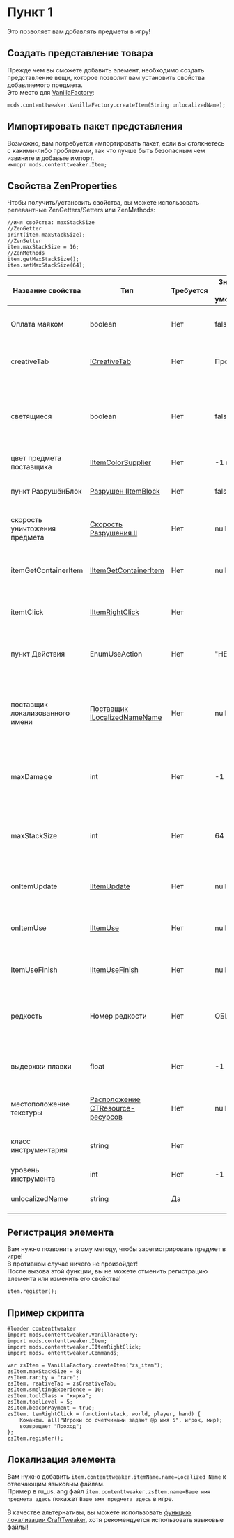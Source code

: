 # Пункт 1

Это позволяет вам добавлять предметы в игру!

## Создать представление товара

Прежде чем вы сможете добавить элемент, необходимо создать представление вещи, которое позволит вам установить свойства добавляемого предмета.  
Это место для [VanillaFactory](/Mods/ContentTweaker/Vanilla/Creatable_Content/VanillaFactory/):

```zenscript
mods.contenttweaker.VanillaFactory.createItem(String unlocalizedName);
```

## Импортировать пакет представления

Возможно, вам потребуется импортировать пакет, если вы столкнетесь с какими-либо проблемами, так что лучше быть безопасным чем извините и добавьте импорт.  
`импорт mods.contenttweaker.Item;`

## Свойства ZenProperties

Чтобы получить/установить свойства, вы можете использовать релевантные ZenGetters/Setters или ZenMethods:

```zenscript
//имя свойства: maxStackSize
//ZenGetter
print(item.maxStackSize);
//ZenSetter
item.maxStackSize = 16;
//ZenMethods
item.getMaxStackSize();
item.setMaxStackSize(64);
```

| Название свойства               | Тип                                                                                                                   | Требуется | Значение по умолчанию | Описание/заметки                                                                                         |
| ------------------------------- | --------------------------------------------------------------------------------------------------------------------- | --------- | --------------------- | -------------------------------------------------------------------------------------------------------- |
| Оплата маяком                   | boolean                                                                                                               | Нет       | false                 | Может быть подарено маяку, чтобы включить бонусы                                                         |
| creativeTab                     | [ICreativeTab](/Mods/ContentTweaker/Vanilla/Creatable_Content/Creative_Tab/)                                          | Нет       | Прочие                | Творческая вкладка, в которую будет помещен предмет                                                      |
| светящиеся                      | boolean                                                                                                               | Нет       | false                 | Может быть использовано для придания вашему предмету светящегося эффекта (как если бы он был зачарован). |
| цвет предмета поставщика        | [IItemColorSupplier](/Mods/ContentTweaker/Vanilla/Advanced_Functionality/Functions/IItemColorSupplier/)               | Нет       | -1 как цвет           | Цвет элемента                                                                                            |
| пункт РазрушёнБлок              | [Разрушен IItemBlock](/Mods/ContentTweaker/Vanilla/Advanced_Functionality/Functions/IItemDestroyedBlock/)             | Нет       | false                 | Что произойдет, когда предмет только что уничтожил блок?                                                 |
| скорость уничтожения предмета   | [Скорость Разрушения II](/Mods/ContentTweaker/Vanilla/Advanced_Functionality/Functions/IItemDestroySpeed/)            | Нет       | null                  | Определяет скорость разрушения блока Предмета                                                            |
| itemGetContainerItem            | [IItemGetContainerItem](/Mods/ContentTweaker/Vanilla/Advanced_Functionality/Functions/IItemGetContainerItem/)         | Нет       | null                  | Что останется в сетке создания при использовании предмета в рецепте?                                     |
| itemtClick                      | [IItemRightClick](/Mods/ContentTweaker/Vanilla/Advanced_Functionality/Functions/IItemRightClick/)                     | Нет       |                       | Вызывается, когда игрок нажимает правой кнопкой мыши с предметом                                         |
| пункт Действия                  | EnumUseAction                                                                                                         | Нет       | "НЕТ"                 | Какую анимацию будет иметь ("НЕСЕ", "EAT", "DRINK", "BLOCK", "BOW")                                      |
| поставщик локализованного имени | [Поставщик ILocalizedNameName](/Mods/ContentTweaker/Vanilla/Advanced_Functionality/Functions/ILocalizedNameSupplier/) | Нет       | null                  | Может использоваться для программирования определения отображаемого имени вашего предмета                |
| maxDamage                       | int                                                                                                                   | Нет       | -1                    | Сколько использует этот предмет? Менее 0 означает, что он не может быть повреждён                        |
| maxStackSize                    | int                                                                                                                   | Нет       | 64                    | Сколько предметов может поместиться в один стоп? Менее 0 означает размер стандартного стека (64)         |
| onItemUpdate                    | [IItemUpdate](/Mods/ContentTweaker/Vanilla/Advanced_Functionality/Functions/IItemUpdate/)                             | Нет       | null                  | Вызывает каждый тик, пока предмет находится в инвентаре игрока                                           |
| onItemUse                       | [IItemUse](/Mods/ContentTweaker/Vanilla/Advanced_Functionality/Functions/IItemUse/)                                   | Нет       | null                  | Вызывается, когда игрок нажимает правой кнопкой мыши на блоке с предметом                                |
| ItemUseFinish                   | [IItemUseFinish](/Mods/ContentTweaker/Vanilla/Advanced_Functionality/Functions/IItemUseFinish/)                       | Нет       | null                  | Вызывается, когда игрок завершит использование предмета                                                  |
| редкость                        | Номер редкости                                                                                                        | Нет       | ОБЩИЙ                 | Как редко элемент определяет цвет подсказок ("ОБЩИЙ", "UNCOMMON", "RARE", "EPIC")                        |
| выдержки плавки                 | float                                                                                                                 | Нет       | -1                    | Сколько опытных опытов у игрока есть возможность плавки этого предмета в печи?                           |
| местоположение текстуры         | [Расположение CTResource-ресурсов](/Mods/ContentTweaker/Vanilla/Types/Resources/CTResourceLocation/)                  | Нет       | null                  | Расположение ресурса, используемое для текстур и т.д.                                                    |
| класс инструментария            | string                                                                                                                | Нет       |                       | Типы блоков, которые может сломать инструмент                                                            |
| уровень инструмента             | int                                                                                                                   | Нет       | -1                    | Можно сломать уровень блоков                                                                             |
| unlocalizedName                 | string                                                                                                                | Да        |                       | Имя должно быть строчными буквами                                                                        |

## Регистрация элемента

Вам нужно позвонить этому методу, чтобы зарегистрировать предмет в игре!  
В противном случае ничего не произойдет!  
После вызова этой функции, вы не можете отменить регистрацию элемента или изменить его свойства!

```zenscript
item.register();
```

## Пример скрипта

```zenscript
#loader contenttweaker
import mods.contenttweaker.VanillaFactory;
import mods.contenttweaker.Item;
import mods.contenttweaker.IItemRightClick;
import mods. ontenttweaker.Commands;

var zsItem = VanillaFactory.createItem("zs_item");
zsItem.maxStackSize = 8;
zsItem.rarity = "rare";
zsItem. reativeTab = zsCreativeTab;
zsItem.smeltingExperience = 10;
zsItem.toolClass = "кирка";
zsItem.toolLevel = 5;
zsItem.beaconPayment = true;
zsItem. temRightClick = function(stack, world, player, hand) {
    Команды. all("Игроки со счетчиками задают @p имя 5", игрок, мир);
    возвращает "Проход";
};
zsItem.register();
```

## Локализация элемента

Вам нужно добавить `item.contenttweaker.itemName.name=Localized Name` к отвечающим языковым файлам.  
Пример в ru_us. ang файл `item.contenttweaker.zsItem.name=Ваше имя предмета здесь` покажет `Ваше имя предмета здесь` в игре.

В качестве альтернативы, вы можете использовать [функцию локализации CraftTweaker](/Vanilla/Game/IGame/), хотя рекомендуется использовать языковые файлы!